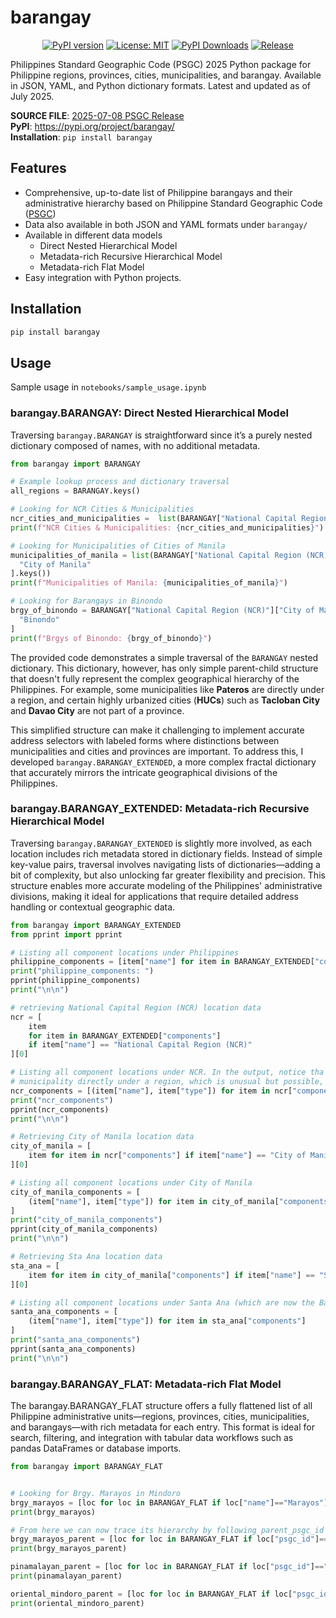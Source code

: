 # barangay
[<p style="text-align:center;">![PyPI version](https://img.shields.io/pypi/v/barangay.svg)](https://pypi.org/project/barangay/) [![License: MIT](https://img.shields.io/badge/License-MIT-yellow.svg)](https://opensource.org/licenses/MIT) [![PyPI Downloads](https://static.pepy.tech/badge/barangay)](https://pepy.tech/projects/barangay) [![Release](https://github.com/bendlikeabamboo/barangay/actions/workflows/publish.yaml/badge.svg)](https://github.com/bendlikeabamboo/barangay/actions/workflows/publish.yaml)<p>
<p>

Philippines Standard Geographic Code (PSGC) 2025 Python package for Philippine regions, 
provinces, cities, municipalities, and barangay. Available in JSON, YAML, and Python
dictionary formats. Latest and updated as of July 2025.

__SOURCE FILE__: [2025-07-08 PSGC Release](https://psa.gov.ph/classification/psgc/node/1684077694) <br>
__PyPI__: https://pypi.org/project/barangay/ <br>
__Installation__: `pip install barangay`

## Features

- Comprehensive, up-to-date list of Philippine barangays and their administrative
  hierarchy based on Philippine Standard Geographic Code ([PSGC](https://psa.gov.ph/classification/psgc))
- Data also available in both JSON and YAML formats under `barangay/`
- Available in different data models
  - Direct Nested Hierarchical Model
  - Metadata-rich Recursive Hierarchical Model
  - Metadata-rich Flat Model
- Easy integration with Python projects.

## Installation

```bash
pip install barangay
```

## Usage
Sample usage in `notebooks/sample_usage.ipynb`

### barangay.BARANGAY: Direct Nested Hierarchical Model
Traversing `barangay.BARANGAY` is straightforward since it’s a purely nested dictionary
composed of names, with no additional metadata.

```python
from barangay import BARANGAY

# Example lookup process and dictionary traversal
all_regions = BARANGAY.keys()

# Looking for NCR Cities & Municipalities
ncr_cities_and_municipalities =  list(BARANGAY["National Capital Region (NCR)"].keys())
print(f"NCR Cities & Municipalities: {ncr_cities_and_municipalities}")

# Looking for Municipalities of Cities of Manila
municipalities_of_manila = list(BARANGAY["National Capital Region (NCR)"][
  "City of Manila"
].keys())
print(f"Municipalities of Manila: {municipalities_of_manila}")

# Looking for Barangays in Binondo
brgy_of_binondo = BARANGAY["National Capital Region (NCR)"]["City of Manila"][
  "Binondo"
]
print(f"Brgys of Binondo: {brgy_of_binondo}")
```

The provided code demonstrates a simple traversal of the `BARANGAY` nested dictionary.
This dictionary, however, has only simple parent-child structure that doesn't fully
represent the complex geographical hierarchy of the Philippines. For example, some
municipalities like __Pateros__ are directly under a region, and certain highly
urbanized cities (__HUCs__) such as __Tacloban City__ and __Davao City__ are not part of
a province.

This simplified structure can make it challenging to implement accurate address
selectors with labeled forms where distinctions between municipalities and cities and
provinces are important. To address this, I developed `barangay.BARANGAY_EXTENDED`, a
more complex fractal dictionary that accurately mirrors the intricate geographical
divisions of the Philippines.

### barangay.BARANGAY_EXTENDED: Metadata-rich Recursive Hierarchical Model
Traversing `barangay.BARANGAY_EXTENDED` is slightly more involved, as each location
includes rich metadata stored in dictionary fields. Instead of simple key-value pairs,
traversal involves navigating lists of dictionaries—adding a bit of complexity, but also
unlocking far greater flexibility and precision. This structure enables more accurate
modeling of the Philippines' administrative divisions, making it ideal for applications
that require detailed address handling or contextual geographic data.

```python
from barangay import BARANGAY_EXTENDED
from pprint import pprint

# Listing all component locations under Philippines
philippine_components = [item["name"] for item in BARANGAY_EXTENDED["components"]]
print("philippine_components: ")
pprint(philippine_components)
print("\n\n")

# retrieving National Capital Region (NCR) location data
ncr = [
    item
    for item in BARANGAY_EXTENDED["components"]
    if item["name"] == "National Capital Region (NCR)"
][0]

# Listing all component locations under NCR. In the output, notice tha Pateros is a
# municipality directly under a region, which is unusual but possible, nonetheless.
ncr_components = [(item["name"], item["type"]) for item in ncr["components"]]
print("ncr_components")
pprint(ncr_components)
print("\n\n")

# Retrieving City of Manila location data
city_of_manila = [
    item for item in ncr["components"] if item["name"] == "City of Manila"
][0]

# Listing all component locations under City of Manila
city_of_manila_components = [
    (item["name"], item["type"]) for item in city_of_manila["components"]
]
print("city_of_manila_components")
pprint(city_of_manila_components)
print("\n\n")

# Retrieving Sta Ana location data
sta_ana = [
    item for item in city_of_manila["components"] if item["name"] == "Santa Ana"
][0]

# Listing all component locations under Santa Ana (which are now the Barangay)
santa_ana_components = [
    (item["name"], item["type"]) for item in sta_ana["components"]
]
print("santa_ana_components")
pprint(santa_ana_components)
print("\n\n")
```

### barangay.BARANGAY_FLAT: Metadata-rich Flat Model

The barangay.BARANGAY_FLAT structure offers a fully flattened list of all Philippine
administrative units—regions, provinces, cities, municipalities, and barangays—with rich
metadata for each entry. This format is ideal for search, filtering, and integration
with tabular data workflows such as pandas DataFrames or database imports.

```python
from barangay import BARANGAY_FLAT


# Looking for Brgy. Marayos in Mindoro
brgy_marayos = [loc for loc in BARANGAY_FLAT if loc["name"]=="Marayos"]
print(brgy_marayos)

# From here we can now trace its hierarchy by following parent_psgc_id
brgy_marayos_parent = [loc for loc in BARANGAY_FLAT if loc["psgc_id"]=="1705209000"]
print(brgy_marayos_parent)

pinamalayan_parent = [loc for loc in BARANGAY_FLAT if loc["psgc_id"]=="1705200000"]
print(pinamalayan_parent)

oriental_mindoro_parent = [loc for loc in BARANGAY_FLAT if loc["psgc_id"]=="1700000000"]
print(oriental_mindoro_parent)
```
